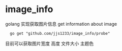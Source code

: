 # image_info
golang 实现获取图片信息 get information about image

```
  go get "github.com/jjs1233/image_info/probe"
```
  
目前可以获取图片宽度 高度 文件大小 主题色
